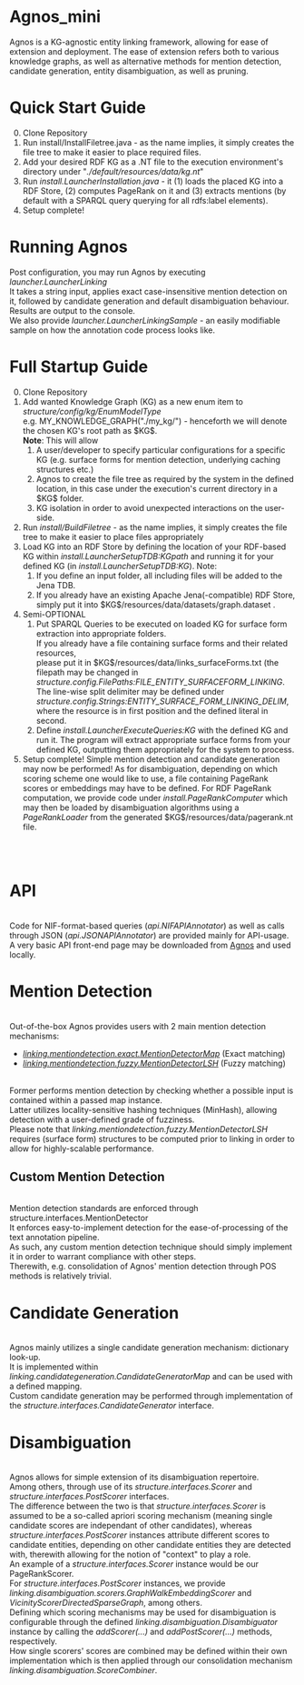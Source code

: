 # Agnos_mini
Agnos is a KG-agnostic entity linking framework, allowing for ease of extension and deployment.
The ease of extension refers both to various knowledge graphs, as well as alternative methods for mention detection, candidate generation, entity disambiguation, as well as pruning.
<br>
<h1>Quick Start Guide</h1>
<ol start="0">
<li>Clone Repository</li>
<li>
	Run install/InstallFiletree.java - as the name implies, it simply creates the file tree to make it easier to place required files.
</li>
<li>
	Add your desired RDF KG as a .NT file to the execution environment's directory under "<i>./default/resources/data/kg.nt</i>"
</li>
<li>
	Run <i>install.LauncherInstallation.java</i> - it (1) loads the placed KG into a RDF Store, (2) computes PageRank on it and (3) extracts mentions (by default with a SPARQL query querying for all rdfs:label elements).
</li>
<li>
	Setup complete!
	<!-- <br>
	Run Launcher.java to run a simple entity linking pipeline.<br>
	Mention detection and candidate generation may now be performed!<br>
	For disambiguation, the default scoring mechanisms of PageRank and VicinityScorerDirectedSparseGraph are now ready to be used. 
	-->
</li>
</ol> 

<h1>Running Agnos</h1>
Post configuration, you may run Agnos by executing <i>launcher.LauncherLinking</i>
<br>It takes a string input, applies exact case-insensitive mention detection on it, followed by candidate generation and default disambiguation behaviour. 
<br>Results are output to the console.
<br>We also provide <i>launcher.LauncherLinkingSample</i> - an easily modifiable sample on how the annotation code process looks like.


<h1>Full Startup Guide</h1>
<ol start="0">
<li>Clone Repository</li>
<li>
	Add wanted Knowledge Graph (KG) as a new enum item to <i>structure/config/kg/EnumModelType</i>
	<br>e.g. MY_KNOWLEDGE_GRAPH("./my_kg/") - henceforth we will denote the chosen KG's root path as $KG$.
	<br><b>Note</b>: This will allow 
	<ol>
		<li>
			A user/developer to specify particular configurations for a specific KG  (e.g. surface forms for mention detection, underlying caching structures etc.)
		</li>
		<li>
			Agnos to create the file tree as required by the system in the defined location, in this case under the execution's current directory in a $KG$ folder.
		</li>
		<li>
			KG isolation in order to avoid unexpected interactions on the user-side.
		</li>
	</ol>
</li>
<li>
	Run <i>install/BuildFiletree</i> - as the name implies, it simply creates the file tree to make it easier to place files appropriately
</li>
<li>
	Load KG into an RDF Store by defining the location of your RDF-based KG within <i>install.LauncherSetupTDB:KGpath</i> and running it for your defined KG (in <i>install.LauncherSetupTDB:KG</i>).
	Note: 
	<br>
	<ol>
		<li>
			If you define an input folder, all including files will be added to the Jena TDB.
		</li>
		<li>
			If you already have an existing Apache Jena(-compatible) RDF Store, simply put it into $KG$/resources/data/datasets/graph.dataset .
		</li>
	</ol>
<li> Semi-OPTIONAL
	<ol>
		<li>
			Put SPARQL Queries to be executed on loaded KG for surface form extraction into appropriate folders.
			<br>If you already have a file containing surface forms and their related resources, 
			<br>please put it in $KG$/resources/data/links_surfaceForms.txt (the filepath may be changed in <i>structure.config.FilePaths:FILE_ENTITY_SURFACEFORM_LINKING</i>.
			<br>The line-wise split delimiter may be defined under <i>structure.config.Strings:ENTITY_SURFACE_FORM_LINKING_DELIM</i>, where the resource is in first position and the defined literal in second.
		</li>
		<li>
			Define <i>install.LauncherExecuteQueries:KG</i> with the defined KG and run it. The program will extract appropriate surface forms from your defined KG, outputting them appropriately for the system to process.
		</li>
	</ol>
</li>
<li>
	Setup complete!
	Simple mention detection and candidate generation may now be performed!
	As for disambiguation, depending on which scoring scheme one would like to use, a file containing PageRank scores or embeddings may have to be defined.
	For RDF PageRank computation, we provide code under <i>install.PageRankComputer</i> which may then be loaded by disambiguation algorithms using a <i>PageRankLoader</i> from the generated $KG$/resources/data/pagerank.nt file.
</li>
</ol> 

<br>
<br><h1>API</h1>
<br>Code for NIF-format-based queries (<i>api.NIFAPIAnnotator</i>) as well as calls through JSON (<i>api.JSONAPIAnnotator</i>) are provided mainly for API-usage.
<br>A very basic API front-end page may be downloaded from <a href="https://km.aifb.kit.edu/sites/agnos-demo/">Agnos</a> and used locally.

<h1>Mention Detection</h1>
<br>Out-of-the-box Agnos provides users with 2 main mention detection mechanisms:
<ul>
	<li><i><a href="https://git.scc.kit.edu/wf7467/agnos_mini/-/tree/master/src/linking/mentiondetection/exact/MentionDetectorMap.java">linking.mentiondetection.exact.MentionDetectorMap</a></i> (Exact matching)</li>
	<li><i><a href="https://git.scc.kit.edu/wf7467/agnos_mini/-/tree/master/src/linking/mentiondetection/fuzzy/MentionDetectorLSH.java">linking.mentiondetection.fuzzy.MentionDetectorLSH</a></i> (Fuzzy matching)</li>
</ul>
<br>Former performs mention detection by checking whether a possible input is contained within a passed map instance.
<br>Latter utilizes locality-sensitive hashing techniques (MinHash), allowing detection with a user-defined grade of fuzziness.
<br>Please note that <i>linking.mentiondetection.fuzzy.MentionDetectorLSH</i> requires (surface form) structures to be computed prior to linking in order to allow for highly-scalable performance.

<h2>Custom Mention Detection</h2>
<br>Mention detection standards are enforced through structure.interfaces.MentionDetector
<br>It enforces easy-to-implement detection for the ease-of-processing of the text annotation pipeline.
<br>As such, any custom mention detection technique should simply implement it in order to warrant compliance with other steps.
<br>Therewith, e.g. consolidation of Agnos' mention detection through POS methods is relatively trivial.

<h1>Candidate Generation</h1>
<br>Agnos mainly utilizes a single candidate generation mechanism: dictionary look-up.
<br>It is implemented within <i>linking.candidategeneration.CandidateGeneratorMap</i> and can be used with a defined mapping.
<br>Custom candidate generation may be performed through implementation of the <i>structure.interfaces.CandidateGenerator</i> interface.

<h1>Disambiguation</h1>
<br>Agnos allows for simple extension of its disambiguation repertoire.
<br>Among others, through use of its <i>structure.interfaces.Scorer</i> and <i>structure.interfaces.PostScorer</i> interfaces.
<br>The difference between the two is that <i>structure.interfaces.Scorer</i> is assumed to be a so-called apriori scoring mechanism (meaning single candidate scores are independant of other candidates), whereas <i>structure.interfaces.PostScorer</i> instances attribute different scores to candidate entities, depending on other candidate entities they are detected with, therewith allowing for the notion of "context" to play a role.
<br>An example of a <i>structure.interfaces.Scorer</i> instance would be our PageRankScorer.
<br>For <i>structure.interfaces.PostScorer</i> instances, we provide <i>linking.disambiguation.scorers.GraphWalkEmbeddingScorer</i> and <i>VicinityScorerDirectedSparseGraph</i>, among others.
<br>Defining which scoring mechanisms may be used for disambiguation is configurable through the defined <i>linking.disambiguation.Disambiguator</i> instance by calling the <i>addScorer(...)</i> and <i>addPostScorer(...)</i> methods, respectively.
<br>How single scorers' scores are combined may be defined within their own implementation which is then applied through our consolidation mechanism <i>linking.disambiguation.ScoreCombiner</i>.